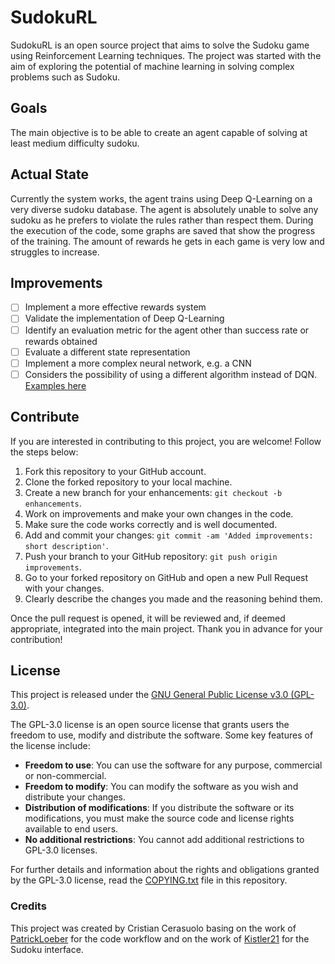 # SudokuRL

SudokuRL is an open source project that aims to solve the Sudoku game using Reinforcement Learning techniques. The project was started with the aim of exploring the potential of machine learning in solving complex problems such as Sudoku.

## Goals

The main objective is to be able to create an agent capable of solving at least medium difficulty sudoku.

## Actual State

Currently the system works, the agent trains using Deep Q-Learning on a very diverse sudoku database. The agent is absolutely unable to solve any sudoku as he prefers to violate the rules rather than respect them. During the execution of the code, some graphs are saved that show the progress of the training.
The amount of rewards he gets in each game is very low and struggles to increase.

## Improvements

- [ ] Implement a more effective rewards system
- [ ] Validate the implementation of Deep Q-Learning
- [ ] Identify an evaluation metric for the agent other than success rate or rewards obtained
- [ ] Evaluate a different state representation
- [ ] Implement a more complex neural network, e.g. a CNN
- [ ] Considers the possibility of using a different algorithm instead of DQN. [Examples here](https://arxiv.org/pdf/1810.06339.pdf)

## Contribute

If you are interested in contributing to this project, you are welcome! Follow the steps below:

1. Fork this repository to your GitHub account.
2. Clone the forked repository to your local machine.
3. Create a new branch for your enhancements: `git checkout -b enhancements`.
4. Work on improvements and make your own changes in the code.
5. Make sure the code works correctly and is well documented.
6. Add and commit your changes: `git commit -am 'Added improvements: short description'`.
7. Push your branch to your GitHub repository: `git push origin improvements`.
8. Go to your forked repository on GitHub and open a new Pull Request with your changes.
9. Clearly describe the changes you made and the reasoning behind them.

Once the pull request is opened, it will be reviewed and, if deemed appropriate, integrated into the main project.
Thank you in advance for your contribution!

## License

This project is released under the [GNU General Public License v3.0 (GPL-3.0)](COPYING.txt).

The GPL-3.0 license is an open source license that grants users the freedom to use, modify and distribute the software. Some key features of the license include:

- **Freedom to use**: You can use the software for any purpose, commercial or non-commercial.
- **Freedom to modify**: You can modify the software as you wish and distribute your changes.
- **Distribution of modifications**: If you distribute the software or its modifications, you must make the source code and license rights available to end users.
- **No additional restrictions**: You cannot add additional restrictions to GPL-3.0 licenses.

For further details and information about the rights and obligations granted by the GPL-3.0 license, read the [COPYING.txt](COPYING.txt) file in this repository.

### Credits

This project was created by Cristian Cerasuolo basing on the work of [PatrickLoeber](https://github.com/patrickloeber/snake-ai-pytorch) for the code workflow and on the work of [Kistler21](https://github.com/Kistler21) for the Sudoku interface.
